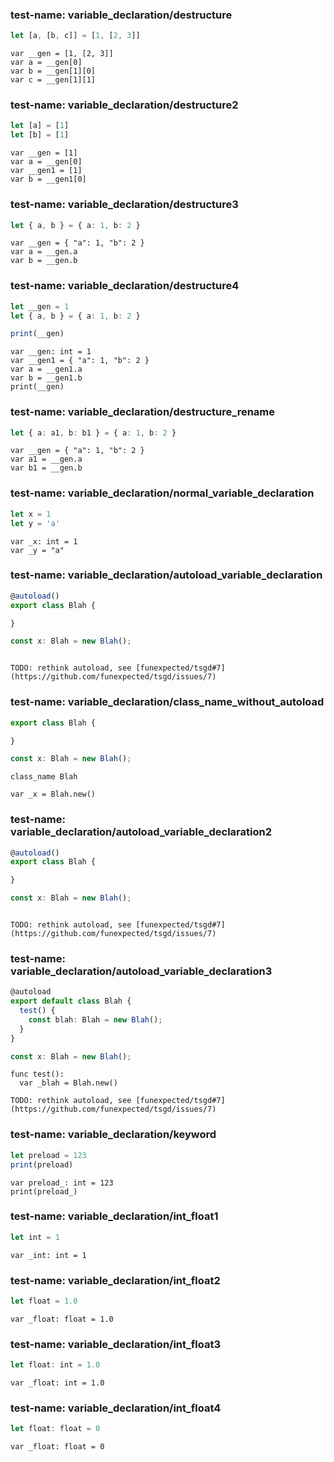 
### test-name: variable_declaration/destructure

```typescript
let [a, [b, c]] = [1, [2, 3]]
```
```gdscript
var __gen = [1, [2, 3]]
var a = __gen[0]
var b = __gen[1][0]
var c = __gen[1][1]
```


### test-name: variable_declaration/destructure2

```typescript
let [a] = [1]
let [b] = [1]
```
```gdscript
var __gen = [1]
var a = __gen[0]
var __gen1 = [1]
var b = __gen1[0]
```


### test-name: variable_declaration/destructure3

```typescript
let { a, b } = { a: 1, b: 2 }
```
```gdscript
var __gen = { "a": 1, "b": 2 }
var a = __gen.a
var b = __gen.b
```


### test-name: variable_declaration/destructure4

```typescript
let __gen = 1
let { a, b } = { a: 1, b: 2 }

print(__gen)
```
```gdscript
var __gen: int = 1
var __gen1 = { "a": 1, "b": 2 }
var a = __gen1.a
var b = __gen1.b
print(__gen)
```


### test-name: variable_declaration/destructure_rename

```typescript
let { a: a1, b: b1 } = { a: 1, b: 2 }
```
```gdscript
var __gen = { "a": 1, "b": 2 }
var a1 = __gen.a
var b1 = __gen.b
```


### test-name: variable_declaration/normal_variable_declaration

```typescript
let x = 1
let y = 'a'
```
```gdscript
var _x: int = 1
var _y = "a"
```


### test-name: variable_declaration/autoload_variable_declaration

```typescript
@autoload()
export class Blah {

}

const x: Blah = new Blah();
```
```gdscript
```
```skip
TODO: rethink autoload, see [funexpected/tsgd#7](https://github.com/funexpected/tsgd/issues/7)
```


### test-name: variable_declaration/class_name_without_autoload

```typescript
export class Blah {

}

const x: Blah = new Blah();
```
```gdscript
class_name Blah

var _x = Blah.new()
```


### test-name: variable_declaration/autoload_variable_declaration2

```typescript
@autoload()
export class Blah {

}

const x: Blah = new Blah();
```
```gdscript
```
```skip
TODO: rethink autoload, see [funexpected/tsgd#7](https://github.com/funexpected/tsgd/issues/7)
```


### test-name: variable_declaration/autoload_variable_declaration3

```typescript
@autoload
export default class Blah {
  test() {
    const blah: Blah = new Blah();
  }
}

const x: Blah = new Blah();
```
```gdscript
func test():
  var _blah = Blah.new()
```
```skip
TODO: rethink autoload, see [funexpected/tsgd#7](https://github.com/funexpected/tsgd/issues/7)
```


### test-name: variable_declaration/keyword

```typescript
let preload = 123
print(preload)
```
```gdscript
var preload_: int = 123
print(preload_)
```


### test-name: variable_declaration/int_float1

```typescript
let int = 1
```
```gdscript
var _int: int = 1
```


### test-name: variable_declaration/int_float2

```typescript
let float = 1.0
```
```gdscript
var _float: float = 1.0
```


### test-name: variable_declaration/int_float3

```typescript
let float: int = 1.0
```
```gdscript
var _float: int = 1.0
```


### test-name: variable_declaration/int_float4

```typescript
let float: float = 0
```
```gdscript
var _float: float = 0
```

